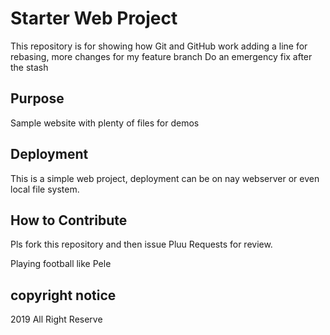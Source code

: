 # Starter Web Project

This repository is for showing how Git and GitHub work adding a line for rebasing, more changes 
for my feature branch Do an emergency fix after the stash

## Purpose

Sample website with plenty of files for demos

## Deployment

This is a simple web project, deployment can be on nay webserver or even local file 
system.



## How to Contribute

Pls fork this repository and then issue Pluu Requests for review.


Playing football like Pele

## copyright notice

2019 All Right Reserve